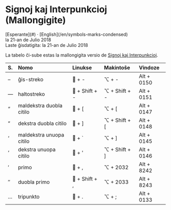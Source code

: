 Signoj kaj Interpunkcioj (Mallongigite)
=======================================

<div class="center">[Esperante](#) · [English](/en/symbols-marks-condensed)</div>
<div class="center">la 21-an de Julio 2018</div>
<div class="center">Laste ĝisdatigita: la 21-an de Julio 2018</div>

La tabelo ĉi-sube estas la mallongigita versio de [Signoj kaj Interpunkcioj](/eo/signoj-interpunkcioj).

| S. | Nomo                     | Linukse        | Makintoŝe     | Vindoze    |
| :- | :----------------------- | :------------- | :------------ | :--------- |
| –  | ĝis-streko               | 🐧 + -         | ⌥ + -         | Alt + 0150 |
| —  | haltostreko              | 🐧 + Shift + - | ⌥ + Shift + - | Alt + 0151 |
| “  | maldekstra duobla citilo | 🐧 + [         | ⌥ + [         | Alt + 0147 |
| ”  | dekstra duobla citilo    | 🐧 + ]         | ⌥ + Shift + [ | Alt + 0148 |
| ‘  | maldekstra unuopa citilo | 🐧 + `         | ⌥ + ]         | Alt + 0145 |
| ’  | dekstra unuopa citilo    | 🐧 + '         | ⌥ + Shift + ] | Alt + 0146 |
| ′  | primo                    | 🐧 + ,         | ⌥ + 2032      | Alt + 8242 |
| ″  | duobla primo             | 🐧 + Shift + , | ⌥ + 2033      | Alt + 8243 |
| …  | tripunkto                | 🐧 + .         | ⌥ + ;         | Alt + 0133 |
